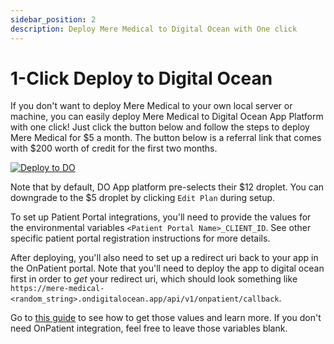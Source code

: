 ```yaml
---
sidebar_position: 2
description: Deploy Mere Medical to Digital Ocean with One click
---
```


# 1-Click Deploy to Digital Ocean

If you don't want to deploy Mere Medical to your own local server or machine, you can easily deploy Mere Medical to Digital Ocean App Platform with one click! Just click the button below and follow the steps to deploy Mere Medical for $5 a month. The button below is a referral link that comes with $200 worth of credit for the first two months.

[![Deploy to DO](https://www.deploytodo.com/do-btn-blue-ghost.svg)](https://cloud.digitalocean.com/apps/new?repo=https://github.com/cfu288/mere-medical/tree/main&refcode=f6e0d718edc7)

Note that by default, DO App platform pre-selects their $12 droplet. You can downgrade to the $5 droplet by clicking `Edit Plan` during setup.

To set up Patient Portal integrations, you'll need to provide the values for the environmental variables `<Patient Portal Name>_CLIENT_ID`. See other specific patient portal registration instructions for more details.

After deploying, you'll also need to set up a redirect uri back to your app in the OnPatient portal. Note that you'll need to deploy the app to digital ocean first in order to _get_ your redirect uri, which should look something like `https://mere-medical-<random_string>.ondigitalocean.app/api/v1/onpatient/callback`.

Go to [this guide](./onpatient-setup) to see how to get those values and learn more. If you don't need OnPatient integration, feel free to leave those variables blank.
